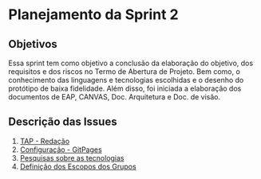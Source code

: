 # Planejamento da Sprint 2

## Objetivos
Essa sprint tem como objetivo a conclusão da elaboração do objetivo, dos requisitos e dos riscos no Termo de Abertura de Projeto. Bem como, o conhecimento das linguagens e tecnologias escolhidas e o desenho do protótipo de baixa fidelidade. Além disso, foi iniciada a elaboração dos documentos de EAP, CANVAS, Doc. Arquitetura e Doc. de visão.

## Descrição das Issues
1. [TAP - Redação](https://github.com/fga-eps-mds/2021-1-hospitalar/issues/15)
2. [Configuração - GitPages](https://github.com/fga-eps-mds/2021-1-hospitalar/issues/17)
3. [Pesquisas sobre as tecnologias](https://github.com/fga-eps-mds/2021-1-hospitalar/issues/10)
4. [Definição dos Escopos dos Grupos](https://github.com/fga-eps-mds/2021-1-hospitalar/issues/14)
